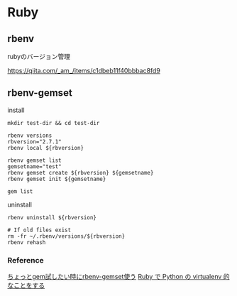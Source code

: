 # Ruby

## rbenv

rubyのバージョン管理

<https://qiita.com/_am_/items/c1dbeb11f40bbbac8fd9>

## rbenv-gemset

install

```shell=
mkdir test-dir && cd test-dir

rbenv versions
rbversion="2.7.1"
rbenv local ${rbversion}

rbenv gemset list
gemsetname="test"
rbenv gemset create ${rbversion} ${gemsetname} 
rbenv gemset init ${gemsetname}

gem list
```

uninstall

```shell=
rbenv uninstall ${rbversion}

# If old files exist
rm -fr ~/.rbenv/versions/${rbversion}
rbenv rehash
```

### Reference
[ちょっとgem試したい時にrbenv-gemset使う](https://qiita.com/chinmo@github/items/6f531b4dd748c1cf5497)
[Ruby で Python の virtualenv 的なことをする](http://carumisu.hatenablog.jp/entry/2017/03/03/234615)
